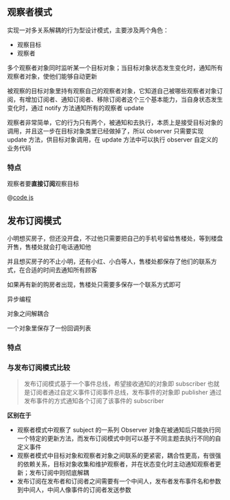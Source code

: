 ## 观察者模式

实现一对多关系解耦的行为型设计模式，主要涉及两个角色：

- 观察目标
- 观察者

多个观察者对象同时监听某一个目标对象；当目标对象状态发生变化时，通知所有观察者对象，使他们能够自动更新

被观察的目标对象里持有观察自己的观察者对象，它知道自己被哪些观察者对象订阅，有增加订阅者、通知订阅者、移除订阅者这个三个基本能力，当自身状态发生变化时，通过 notify 方法通知所有的观察者 update

观察者非常简单，它的行为只有两个，被通知和去执行，本质上是接受目标对象的调用，并且这一步在目标对象类里已经做掉了，所以 observer 只需要实现 update 方法，供目标对象调用，在 update 方法中可以执行 observer 自定义的业务代码

### 特点

观察者要**直接订阅**观察目标

@[code js](./src/observer.js)

## 发布订阅模式

小明想买房子，但还没开盘，不过他只需要把自己的手机号留给售楼处，等到楼盘开售，售楼处就会打电话通知他

并且想买房子的不止小明，还有小红、小白等人，售楼处都保存了他们的联系方式，在合适的时间去通知所有顾客

如果再有新的购房者出现，售楼处只需要多保存一个联系方式即可

异步编程

对象之间解耦合

一个对象里保存了一份回调列表

### 特点

### 与发布订阅模式比较

> 发布订阅模式基于一个事件总线，希望接收通知的对象即 subscriber 也就是订阅者通过自定义事件订阅事件总线，发布事件的对象即 publisher 通过发布事件的方式通知各个订阅了该事件的 subscriber

**区别在于**

- 观察者模式中观察了 subject 的一系列 Observer 对象在被通知后只能执行同一个特定的更新方法，而发布订阅模式中则可以基于不同主题去执行不同的自定义事件
- 观察者模式中目标对象和观察者对象之间联系的更紧密，耦合性更高，有很强的依赖关系，目标对象收集和维护观察者，并在状态变化时主动通知观察者更新；发布订阅中则彻底解耦
- 发布订阅在发布者和订阅者之间需要有一个中间人，发布者发布事件名和参数到中间人，中间人像事件的订阅者发送参数
